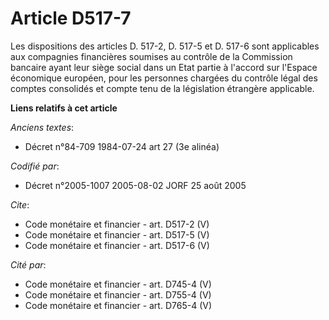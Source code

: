 # Article D517-7

Les dispositions des articles D. 517-2, D. 517-5 et D. 517-6 sont applicables aux compagnies financières soumises au contrôle
de la Commission bancaire ayant leur siège social dans un Etat partie à l'accord sur l'Espace économique européen, pour les
personnes chargées du contrôle légal des comptes consolidés et compte tenu de la législation étrangère applicable.

**Liens relatifs à cet article**

_Anciens textes_:

  - Décret n°84-709 1984-07-24 art 27 (3e alinéa)

_Codifié par_:

  - Décret n°2005-1007 2005-08-02 JORF 25 août 2005

_Cite_:

  - Code monétaire et financier - art. D517-2 (V)
  - Code monétaire et financier - art. D517-5 (V)
  - Code monétaire et financier - art. D517-6 (V)

_Cité par_:

  - Code monétaire et financier - art. D745-4 (V)
  - Code monétaire et financier - art. D755-4 (V)
  - Code monétaire et financier - art. D765-4 (V)
